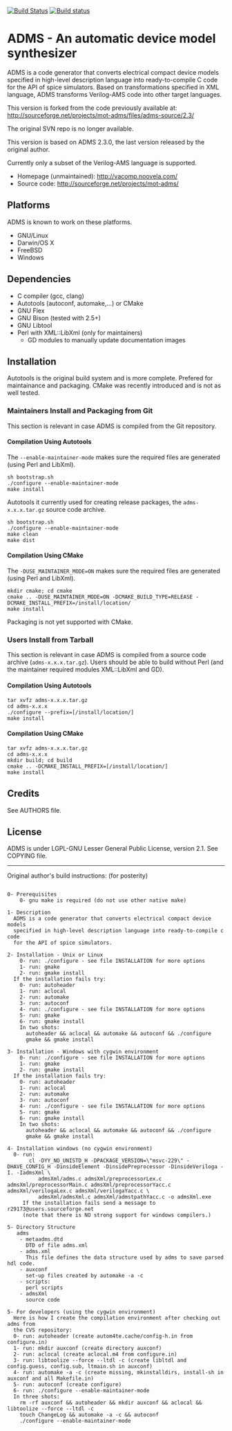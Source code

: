 
[![Build Status](https://travis-ci.org/Qucs/ADMS.svg?branch=master)](https://travis-ci.org/Qucs/ADMS)
[![Build status](https://ci.appveyor.com/api/projects/status/r6k7oh37fuwujt32/branch/master?svg=true)](https://ci.appveyor.com/project/qucs/adms/branch/master)


# ADMS - An automatic device model synthesizer

ADMS is a code generator that converts electrical compact device models specified
in high-level description language into ready-to-compile C code for the API of spice
simulators. Based on transformations specified in XML language, ADMS transforms
Verilog-AMS code into other target languages.

This version is forked from the code previously available at:
<http://sourceforge.net/projects/mot-adms/files/adms-source/2.3/>

The original SVN repo is no longer available.

This version is based on ADMS 2.3.0, the last version released by the original author.

Currently only a subset of the Verilog-AMS language is supported.

- Homepage (unmaintained): <http://vacomp.noovela.com/>
- Source code: <http://sourceforge.net/projects/mot-adms/>

## Platforms

ADMS is known to work on these platforms.

- GNU/Linux
- Darwin/OS X
- FreeBSD
- Windows


## Dependencies

- C compiler (gcc, clang)
- Autotools (autoconf, automake,...) or CMake
- GNU Flex
- GNU Bison (tested with 2.5+)
- GNU Libtool
- Perl with XML::LibXml (only for maintainers)
  - GD modules to manually update documentation images


## Installation

Autotools is the original build system and is more complete. Prefered for maintainance and packaging.
CMake was recently introduced and is not as well tested.


### Maintainers Install and Packaging from Git

This section is relevant in case ADMS is compiled from the Git repository.

#### Compilation Using Autotools

The `--enable-maintainer-mode` makes sure the required files are generated (using Perl and LibXml).

    sh bootstrap.sh
    ./configure --enable-maintainer-mode
    make install

Autotools it currently used for creating release packages, the `adms-x.x.x.tar.gz` source code archive.

    sh bootstrap.sh
    ./configure --enable-maintainer-mode
    make clean
    make dist

#### Compilation Using CMake

The `-DUSE_MAINTAINER_MODE=ON` makes sure the required files are generated (using Perl and LibXml).

    mkdir cmake; cd cmake
    cmake .. -DUSE_MAINTAINER_MODE=ON -DCMAKE_BUILD_TYPE=RELEASE -DCMAKE_INSTALL_PREFIX=/install/location/
    make install

Packaging is not yet supported with CMake.


### Users Install from Tarball

This section is relevant in case ADMS is compiled from a source code archive (`adms-x.x.x.tar.gz`).
Users should be able to build without Perl (and the maintainer required modules XML::LibXml and GD).

#### Compilation Using Autotools

    tar xvfz adms-x.x.x.tar.gz
    cd adms-x.x.x
    ./configure --prefix=[/install/location/]
    make install

#### Compilation Using CMake

    tar xvfz adms-x.x.x.tar.gz
    cd adms-x.x.x
    mkdir build; cd build
    cmake .. -DCMAKE_INSTALL_PREFIX=[/install/location/]
    make install


## Credits

See AUTHORS file.

## License

ADMS is under LGPL-GNU Lesser General Public License, version 2.1. See COPYING file.



---

Original author's build instructions: (for posterity)

```

0- Prerequisites
    0- gnu make is required (do not use other native make)

1- Description
  ADMS is a code generator that converts electrical compact device models
  specified in high-level description language into ready-to-compile c code
  for the API of spice simulators.

2- Installation - Unix or Linux
    0- run: ./configure - see file INSTALLATION for more options
    1- run: gmake
    2- run: gmake install
  If the installation fails try:
    0- run: autoheader
    1- run: aclocal
    2- run: automake
    3- run: autoconf
    4- run: ./configure - see file INSTALLATION for more options
    5- run: gmake
    6- run: gmake install
    In two shots:
      autoheader && aclocal && automake && autoconf && ./configure
      gmake && gmake install

3- Installation - Windows with cygwin environment
    0- run: ./configure - see file INSTALLATION for more options
    1- run: gmake
    2- run: gmake install
  If the installation fails try:
    0- run: autoheader
    1- run: aclocal
    2- run: automake
    3- run: autoconf
    4- run: ./configure - see file INSTALLATION for more options
    5- run: gmake
    6- run: gmake install
    In two shots:
      autoheader && aclocal && automake && autoconf && ./configure
      gmake && gmake install

4- Installation windows (no cygwin environment)
  0- run:
       cl -DYY_NO_UNISTD_H -DPACKAGE_VERSION=\"msvc-229\" -DHAVE_CONFIG_H -DinsideElement -DinsidePreprocessor -DinsideVeriloga -I. -IadmsXml \
          admsXml/adms.c admsXml/preprocessorLex.c admsXml/preprocessorMain.c admsXml/preprocessorYacc.c admsXml/verilogaLex.c admsXml/verilogaYacc.c \
          admsXml/admsXml.c admsXml/admstpathYacc.c -o admsXml.exe
     If the installation fails send a message to r29173@users.sourceforge.net
     (note that there is NO strong support for windows compilers.)

5- Directory Structure
   adms
    - metaadms.dtd
      DTD of file adms.xml
    - adms.xml
      This file defines the data structure used by adms to save parsed hdl code.
    - auxconf
      set-up files created by automake -a -c
    - scripts:
      perl scripts
    - admsXml
      source code

5- For developers (using the cygwin environment)
  Here is how I create the compilation environment after checking out adms from
  the CVS repository:
  0- run: autoheader (create autom4te.cache/config-h.in from configure.in)
  1- run: mkdir auxconf (create directory auxconf)
  2- run: aclocal (create aclocal.m4 from configure.in)
  3- run: libtoolize --force --ltdl -c (create libltdl and config.guess, config.sub, ltmain.sh in auxconf)
  4- run: automake -a -c (create missing, mkinstalldirs, install-sh in auxconf and all Makefile.in)
  5- run: autoconf (create configure)
  6- run: ./configure --enable-maintainer-mode
  In three shots:
    rm -rf auxconf && autoheader && mkdir auxconf && aclocal && libtoolize --force --ltdl -c
    touch ChangeLog && automake -a -c && autoconf
    ./configure --enable-maintainer-mode
```
